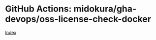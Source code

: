 # GitHub Actions: midokura/gha-devops/oss-license-check-docker

[Index](../gha.md)

<!-- action-docs-description -->

<!-- action-docs-inputs -->

<!-- action-docs-outputs -->

<!-- action-docs-runs -->
